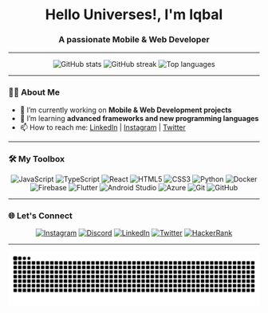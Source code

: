 <h1 align="center">Hello Universes!, I'm Iqbal </h1>
<h3 align="center">A passionate Mobile & Web Developer </h3>

---

<div align="center">
  <img src="https://github-readme-stats.vercel.app/api?username=Iqbaw&show_icons=true&count_private=true&theme=radical" height="180" alt="GitHub stats"/>
  <img src="https://streak-stats.demolab.com?user=apocalcrk&theme=radical&hide_border=true" height="180" alt="GitHub streak"/>
  <img src="https://github-readme-stats.vercel.app/api/top-langs?username=apocalcrk&layout=compact&langs_count=8&theme=radical&hide_border=true" height="180" alt="Top languages"/>
</div>

---

### 👨‍💻 About Me
- 🔭 I’m currently working on **Mobile & Web Development projects**
- 🌱 I’m learning **advanced frameworks and new programming languages**
- 📫 How to reach me: [LinkedIn](https://linkedin.com/in/iqbalalbatmi) | [Instagram](https://instagram.com/ibbat.alqalmi) | [Twitter](https://twitter.com/albatmee)

---

### 🛠️ My Toolbox
<div align="center">
  <img src="https://cdn.jsdelivr.net/gh/devicons/devicon/icons/javascript/javascript-original.svg" height="40" alt="JavaScript"/>
  <img src="https://cdn.jsdelivr.net/gh/devicons/devicon/icons/typescript/typescript-original.svg" height="40" alt="TypeScript"/>
  <img src="https://cdn.jsdelivr.net/gh/devicons/devicon/icons/react/react-original.svg" height="40" alt="React"/>
  <img src="https://cdn.jsdelivr.net/gh/devicons/devicon/icons/html5/html5-original.svg" height="40" alt="HTML5"/>
  <img src="https://cdn.jsdelivr.net/gh/devicons/devicon/icons/css3/css3-original.svg" height="40" alt="CSS3"/>
  <img src="https://cdn.jsdelivr.net/gh/devicons/devicon/icons/python/python-original.svg" height="40" alt="Python"/>
  <img src="https://cdn.jsdelivr.net/gh/devicons/devicon/icons/docker/docker-original.svg" height="40" alt="Docker"/>
  <img src="https://cdn.jsdelivr.net/gh/devicons/devicon/icons/firebase/firebase-plain.svg" height="40" alt="Firebase"/>
  <img src="https://cdn.jsdelivr.net/gh/devicons/devicon/icons/flutter/flutter-original.svg" height="40" alt="Flutter"/>
  <img src="https://cdn.jsdelivr.net/gh/devicons/devicon/icons/androidstudio/androidstudio-original.svg" height="40" alt="Android Studio"/>
  <img src="https://cdn.jsdelivr.net/gh/devicons/devicon/icons/azure/azure-original.svg" height="40" alt="Azure"/>
  <img src="https://cdn.jsdelivr.net/gh/devicons/devicon/icons/git/git-original.svg" height="40" alt="Git"/>
  <img src="https://cdn.jsdelivr.net/gh/devicons/devicon/icons/github/github-original.svg" height="40" alt="GitHub"/>
</div>

---

### 🌐 Let's Connect
<div align="center">
  <a href="https://instagram.com/ferdyfrms"><img src="https://img.shields.io/badge/Instagram-E4405F?style=for-the-badge&logo=instagram&logoColor=white" alt="Instagram"/></a>
  <a href="https://discordapp.com/users/367986900524597249"><img src="https://img.shields.io/badge/Discord-7289DA?style=for-the-badge&logo=discord&logoColor=white" alt="Discord"/></a>
  <a href="https://linkedin.com/in/ferdyfrms"><img src="https://img.shields.io/badge/LinkedIn-0077B5?style=for-the-badge&logo=linkedin&logoColor=white" alt="LinkedIn"/></a>
  <a href="https://twitter.com/algorithmehuman"><img src="https://img.shields.io/badge/Twitter-1DA1F2?style=for-the-badge&logo=twitter&logoColor=white" alt="Twitter"/></a>
  <a href="https://www.hackerrank.com/apocalyps"><img src="https://img.shields.io/badge/HackerRank-2EC866?style=for-the-badge&logo=hackerrank&logoColor=white" alt="HackerRank"/></a>
</div>

---

![Snake animation](https://raw.githubusercontent.com/apocalcrk/apocalcrk/output/snake.svg)
